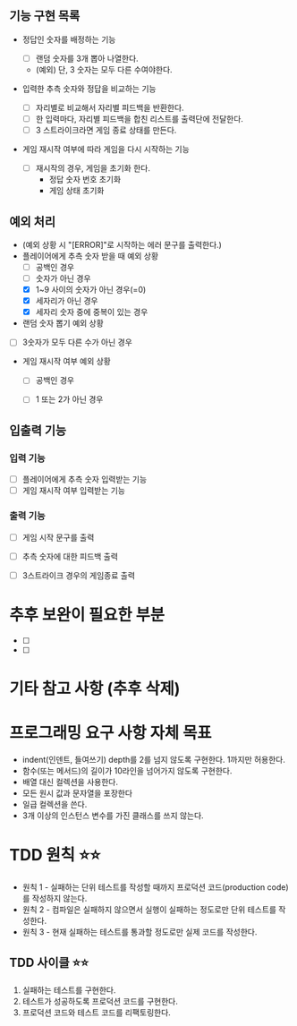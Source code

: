 ## 기능 구현 목록
- 정답인 숫자를 배정하는 기능
    - [ ] 랜덤 숫자를 3개 뽑아 나열한다.
    - (예외) 단, 3 숫자는 모두 다른 수여야한다.

- 입력한 추측 숫자와 정답을 비교하는 기능
  - [ ] 자리별로 비교해서 자리별 피드백을 반환한다.
  - [ ] 한 입력마다, 자리별 피드백을 합친 리스트를 출력단에 전달한다.
  - [ ] 3 스트라이크라면 게임 종료 상태를 만든다. 

- 게임 재시작 여부에 따라 게임을 다시 시작하는 기능
  - [ ] 재시작의 경우, 게임을 초기화 한다.
    - 정답 숫자 번호 초기화
    - 게임 상태 초기화


## 예외 처리
- (예외 상황 시 "[ERROR]"로 시작하는 에러 문구를 출력한다.)
- 플레이어에게 추측 숫자 받을 때 예외 상황
  - [ ] 공백인 경우
  - [ ] 숫자가 아닌 경우
  - [x] 1~9 사이의 숫자가 아닌 경우(=0)
  - [x] 세자리가 아닌 경우
  - [x] 세자리 숫자 중에 중복이 있는 경우
-  랜덤 숫자 뽑기 예외 상황
  - [ ] 3숫자가 모두 다른 수가 아닌 경우
- 게임 재시작 여부 예외 상황
  - [ ] 공백인 경우
  - [ ] 1 또는 2가 아닌 경우 



## 입출력 기능
### 입력 기능
- [ ] 플레이어에게 추측 숫자 입력받는 기능 
- [ ] 게임 재시작 여부 입력받는 기능

### 출력 기능
- [ ] 게임 시작 문구를 출력
- [ ] 추측 숫자에 대한 피드백 출력
- [ ] 3스트라이크 경우의 게임종료 출력


# 추후 보완이 필요한 부분
- [ ] 
- [ ] 


# 기타 참고 사항 (추후 삭제)



# 프로그래밍 요구 사항 자체 목표
- indent(인덴트, 들여쓰기) depth를 2를 넘지 않도록 구현한다. 1까지만 허용한다.
- 함수(또는 메서드)의 길이가 10라인을 넘어가지 않도록 구현한다.
- 배열 대신 컬렉션을 사용한다.
- 모든 원시 값과 문자열을 포장한다
- 일급 컬렉션을 쓴다.
- 3개 이상의 인스턴스 변수를 가진 클래스를 쓰지 않는다.


# TDD 원칙 ⭐️⭐️
- 원칙 1 - 실패하는 단위 테스트를 작성할 때까지 프로덕션 코드(production code)를 작성하지 않는다.
- 원칙 2 - 컴파일은 실패하지 않으면서 실행이 실패하는 정도로만 단위 테스트를 작성한다.
- 원칙 3 - 현재 실패하는 테스트를 통과할 정도로만 실제 코드를 작성한다.

## TDD 사이클 ⭐️⭐️
1. 실패하는 테스트를 구현한다.
2. 테스트가 성공하도록 프로덕션 코드를 구현한다.
3. 프로덕션 코드와 테스트 코드를 리팩토링한다.